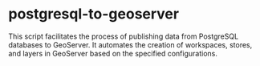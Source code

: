 # postgresql-to-geoserver
This script facilitates the process of publishing data from PostgreSQL databases to GeoServer. It automates the creation of workspaces, stores, and layers in GeoServer based on the specified configurations.
